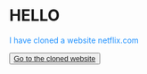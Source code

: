 <h1>HELLO</h1>
<p style="color:dodgerblue">I have cloned a website netflix.com</p>
<button><a href="https://helloiamraju.github.io/NetflixClone/">Go to the cloned website</a> </button>
